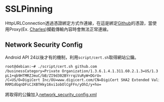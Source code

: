 # SSLPinning

HttpURLConnection透過憑證綁定方式作連線，在這是綁定[Github](https://github.com)的憑證，當使用Proxy(Ex. [Charles](https://www.charlesproxy.com/))攔截傳輸內容時會無法正常連線。

## Network Security Config
Android API 24以後才有的機制，利用```script/cert.sh```取得網站公鑰。
```bash
root@debian:~# ./script/cert.sh github.com
/businessCategory=Private Organization/1.3.6.1.4.1.311.60.2.1.3=US/1.3.6.1.4.1.311.60.2.1.2=Delaware/serialNumber=5157550/street=88 Colin P Kelly, Jr Street/postalCode=94107/C=US/ST=California/L=San Francisco/O=GitHub, Inc./CN=github.com
pL1+qb9HTMRZJmuC/bB/ZI9d302BYrrqiVuRyW+DGrU=
/C=US/O=DigiCert Inc/OU=www.digicert.com/CN=DigiCert SHA2 Extended Validation Server CA
RRM1dGqnDFsCJXBTHky16vi1obOlCgFFn/yOhI/y+ho=
```

將取得的公鑰加入[network_security_config.xml](https://github.com/7a6ac0/SSLPinning/blob/master/app/src/main/res/xml/network_security_config.xml)
